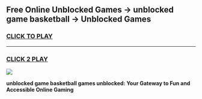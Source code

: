 
## Free Online Unblocked Games → unblocked game basketball → Unblocked Games
<h3>
<a href="https://premium.freeplayer.one?title=unblocked_game_basketball&ref=21F">CLICK TO PLAY</a></h3>
<hr>

<h3>
<a href="https://premium.freeplayer.one?title=unblocked_game_basketball&ref=21F">CLICK 2 PLAY</a>
  
</h3>

<a href="https://premium.freeplayer.one?title=unblocked_game_basketball&ref=21F/"><img src="https://clearcache.store/games.png"></a>


**unblocked game basketball games unblocked: Your Gateway to Fun and Accessible Online Gaming**
